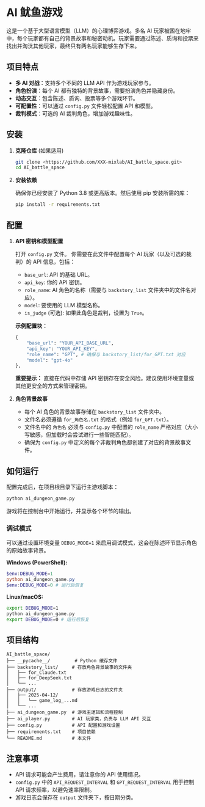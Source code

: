 # AI 鱿鱼游戏

这是一个基于大型语言模型（LLM）的心理博弈游戏。多名 AI 玩家被困在地牢中，每个玩家都有自己的背景故事和秘密动机。玩家需要通过陈述、质询和投票来找出并淘汰其他玩家，最终只有两名玩家能够生存下来。

## 项目特点

*   **多 AI 对战**：支持多个不同的 LLM API 作为游戏玩家参与。
*   **角色扮演**：每个 AI 都有独特的背景故事，需要扮演角色并隐藏身份。
*   **动态交互**：包含陈述、质询、投票等多个游戏环节。
*   **可配置性**：可以通过 `config.py` 文件轻松配置 API 和模型。
*   **裁判模式**：可选的 AI 裁判角色，增加游戏趣味性。

## 安装

1.  **克隆仓库** (如果适用)

    ```bash
    git clone <https://github.com/XXX-mixlab/AI_battle_space.git>
    cd AI_battle_space
    ```

2.  **安装依赖**

    确保你已经安装了 Python 3.8 或更高版本。然后使用 pip 安装所需的库：

    ```bash
    pip install -r requirements.txt
    ```

## 配置

1.  **API 密钥和模型配置**

    打开 `config.py` 文件。
    你需要在此文件中配置每个 AI 玩家（以及可选的裁判）的 API 信息，包括：

    *   `base_url`: API 的基础 URL。
    *   `api_key`: 你的 API 密钥。
    *   `role_name`: AI 角色的名称（需要与 `backstory_list` 文件夹中的文件名对应）。
    *   `model`: 要使用的 LLM 模型名称。
    *   `is_judge` (可选): 如果此角色是裁判，设置为 `True`。

    **示例配置块：**

    ```python
    {
        "base_url": "YOUR_API_BASE_URL",
        "api_key": "YOUR_API_KEY",
        "role_name": "GPT", # 确保与 backstory_list/for_GPT.txt 对应
        "model": "gpt-4o"
    },
    ```

    **重要提示：** 直接在代码中存储 API 密钥存在安全风险。建议使用环境变量或其他更安全的方式来管理密钥。

2.  **角色背景故事**

    *   每个 AI 角色的背景故事存储在 `backstory_list` 文件夹中。
    *   文件名必须遵循 `for_角色名.txt` 的格式（例如 `for_GPT.txt`）。
    *   文件名中的 `角色名` 必须与 `config.py` 中配置的 `role_name` 严格对应（大小写敏感，但加载时会尝试进行一些智能匹配）。
    *   确保为 `config.py` 中定义的每个非裁判角色都创建了对应的背景故事文件。

## 如何运行

配置完成后，在项目根目录下运行主游戏脚本：

```bash
python ai_dungeon_game.py
```

游戏将在控制台中开始运行，并显示各个环节的输出。

### 调试模式

可以通过设置环境变量 `DEBUG_MODE=1` 来启用调试模式，这会在陈述环节显示角色的原始故事背景。

**Windows (PowerShell):**

```powershell
$env:DEBUG_MODE=1
python ai_dungeon_game.py
$env:DEBUG_MODE=0 # 运行后恢复
```

**Linux/macOS:**

```bash
export DEBUG_MODE=1
python ai_dungeon_game.py
export DEBUG_MODE=0 # 运行后恢复
```

## 项目结构

```
AI_battle_space/
├── __pycache__/         # Python 缓存文件
├── backstory_list/     # 存放角色背景故事的文件夹
│   ├── for_Claude.txt
│   ├── for_DeepSeek.txt
│   └── ...
├── output/             # 存放游戏日志的文件夹
│   ├── 2025-04-12/
│   │   └── game_log_...md
│   └── ...
├── ai_dungeon_game.py  # 游戏主逻辑和流程控制
├── ai_player.py        # AI 玩家类，负责与 LLM API 交互
├── config.py           # API 配置和游戏设置
├── requirements.txt    # 项目依赖
└── README.md           # 本文件
```

## 注意事项

*   API 请求可能会产生费用，请注意你的 API 使用情况。
*   `config.py` 中的 `API_REQUEST_INTERVAL` 和 `GPT_REQUEST_INTERVAL` 用于控制 API 请求频率，以避免速率限制。
*   游戏日志会保存在 `output` 文件夹下，按日期分类。
